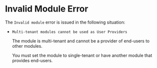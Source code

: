 # Invalid Module Error

The `Invalid module` error is issued in the following situation:

* `Multi-tenant modules cannot be used as User Providers`

  The module is multi-tenant and cannot be a provider of end-users to other modules.

  You must set the module to single-tenant or have another module that provides end-users.

